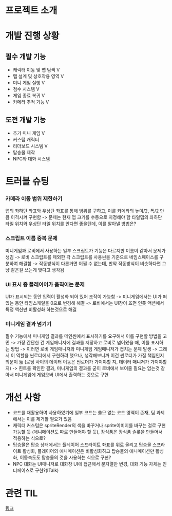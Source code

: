 # 프로젝트 소개

# 개발 진행 상황

## 필수 개발 기능
- 캐릭터 이동 및 맵 탐색 V
- 맵 설계 및 상호작용 영역 V
- 미니 게임 실행 V
- 점수 시스템 V
- 게임 종료 복귀 V
- 카메라 추적 기능 V
## 도전 개발 기능
- 추가 미니 게임 V
- 커스텀 캐릭터
- 리더보드 시스템 V
- 탑승물 제작
- NPC와 대화 시스템

# 트러블 슈팅

### 카메라 이동 범위 제한하기

맵의 좌하단 좌표와 우상단 좌표를 통해 범위를 구하고, 이를 카메라의 높이/2, 폭/2 만큼 이격시켜 구현함
-> 문제는 현재 맵 크기를 수동으로 지정해야 함
타일맵의 좌하단 타일 위치와 우상단 타일 위치를 안다면 좋을텐데, 이를 알아낼 방법은?

### 스크립트 이름 중복 문제

미니게임과 로비에서 사용하는 일부 스크립트가 기능은 다르지만 이름이 같아서 문제가 생김
-> 로비 스크립트를 제외한 각 스크립트를 사용씬을 기준으로 네임스페이스를 구분하여 해결함
-> 작동방식이 다른거면 어쩔 수 없는데, 만약 작동방식이 비슷하다면 그냥 같은걸 쓰는게 맞다고 생각됨

### UI 표시 중 플레이어가 움직이는 문제

UI가 표시되는 동안 입력이 활성화 되어 있어 조작이 가능함
-> 미니게임에서는 UI가 떠있는 동안 타임스케일을 0으로 변경해 해결
-> 로비에서는 UI창이 뜨면 인풋 액션에서 특정 액션만 비활성화 하는것으로 해결

### 미니게임 결과 넘기기

필수 기능에서 미니게임 결과를 메인씬에서 표시하기를 요구해서 이를 구현할 방법을 고민
-> 가장 간단한 건 게임매니저에 결과를 저장하고 로비로 넘어왔을 때, 이를 표시하는 방법 -> 이러면 로비 게임매니저와 미니게임 게임매니저가 겹치는 문제 발생
-> 그래서 이 역할을 씬로더에서 구현하려 했으나, 생각해보니까 이건 씬로더가 가질 책임인지 의문이 듦 (로딩 사이의 데이터 이동은 씬로더가 가져야할 지, 데이터 매니저가 가져야할 지)
-> 힌트를 확인한 결과, 미니게임의 결과를 굳이 로비에서 보여줄 필요는 없는것 같아서 미니게임에 게임오버 UI에서 출력하는 것으로 구현

# 개선 사항

- 코드를 재활용하여 사용하였기에 일부 코드는 쓸모 없는 코드 영역이 존재, 팀 과제에서는 이를 제거할 필요가 있음
- 캐릭터 커스텀은 spriteRender의 색을 바꾸거나 sprite이미지를 바꾸는 걸로 구현 가능할 듯 (애니메이션도 따로 만들어야 할 듯), 장식품은 장식품 슬롯을 만들어서 적용하는 식으로?
- 탑승물은 탑승 상태에서는 플레이어 스프라이트 좌표를 위로 올리고 탑승물 스프라이트 활성화, 플레이어의 애니메이션은 비활성화하고 탑승물의 애니메이션만 활성화, 이동속도도 탑승물의 것을 사용하는 식으로 구현?
- NPC 대화는 UI매니저로 대화창 UI에 접근해서 문자열만 변경, 대화 기능 자체는 인터페이스로 구현?(ITalk)

# 관련 TIL
[링크](https://velog.io/@jinnam/25.07.25-%EB%82%B4%EC%9D%BC%EB%B0%B0%EC%9B%80%EC%BA%A0%ED%94%84-TIL)
